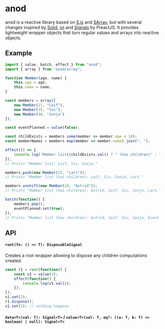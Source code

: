 # anod
anod is a reactive library based on [S.js](https://github.com/adamhaile/S) and [SArray](https://github.com/adamhaile/S-array), but with several changes inspired by [Solid](https://github.com/solidjs/solid), [ivi](https://github.com/localvoid/ivi) and [Signals](https://github.com/preactjs/signals) by PreactJS. It provides lightweight wrapper objects that turn regular values and arrays into reactive objects.
## Example
```js
import { value, batch, effect } from "anod";
import { array } from "anod/array";

function Member(age, name) {
    this.age = age;
    this.name = name;
}

const members = array([
    new Member(21, "Leif"),
    new Member(35, "Siv"),
    new Member(48, "Sonja")
]);

const eventPlanned = value(false);

const childExists = members.some(member => member.age < 18);
const memberNames = members.map(member => member.name).join(", ");

effect(() => {
    console.log(`Member list${childExists.val() ? " (has children)" : ""}: ${memberNames.val()}.${eventPlanned.val() ? " Event planned, stay tuned!" : ""}`);
});
// Prints "Member list: Leif, Siv, Sonja."

members.push(new Member(15, "Lars"));
// Prints "Member list (has children): Leif, Siv, Sonja, Lars."

members.unshift(new Member(28, "Astrid"));
// Prints "Member list (has children): Astrid, Leif, Siv, Sonja, Lars."

batch(function() {
    members.pop();
    eventPlanned.set(true);
});
// Prints "Member list (has children): Astrid, Leif, Siv, Sonja. Event planned, stay tuned!"
```
## API
#### `root(fn: () => T): DisposableSignal`
Creates a root wrapper allowing to dispose any children computations created.
```js
const r1 = root(function() {
    const v1 = value(1);
    effect(function() {
        console.log(v1.val());
    });
});
v1.set(2);
r1.dispose();
v1.set(3); // nothing happens
```
#### `data<T>(val: T): Signal<T>` / `value<T>(val: T, eq?: ((a: T, b: T) => boolean) | null): Signal<T>`


#### 